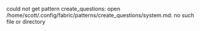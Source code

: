 could not get pattern create_questions: open /home/scott/.config/fabric/patterns/create_questions/system.md: no such file or directory
